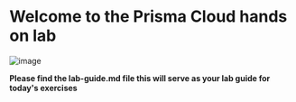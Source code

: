 # Welcome to the Prisma Cloud hands on lab

![image](https://github.com/PaloAltoNetworks/c2c_summit_lab/assets/137418261/71df661b-f676-4ca5-b001-cbd9f74adbd7)

**Please find the lab-guide.md file this will serve as your lab guide for today's exercises**


